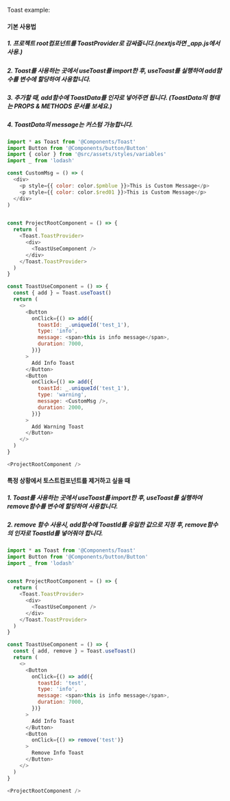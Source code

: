 Toast example:

#### 기본 사용법
##### 1. 프로젝트 root컴포넌트를 ToastProvider로 감싸줍니다.(nextjs라면 _app.js에서 사용.)
##### 2. Toast를 사용하는 곳에서 useToast를 import한 후, useToast를 실행하여 add함수를 변수에 할당하여 사용합니다.
##### 3. 추가할 때, add함수에 ToastData를 인자로 넣어주면 됩니다. (ToastData의 형태는 PROPS & METHODS 문서를 보세요.)
##### 4. ToastData의 message는 커스텀 가능합니다.

```js
import * as Toast from '@Components/Toast'
import Button from '@Components/button/Button'
import { color } from '@src/assets/styles/variables'
import _ from 'lodash'

const CustomMsg = () => (
  <div>
    <p style={{ color: color.$pmblue }}>This is Custom Message</p>
    <p style={{ color: color.$red01 }}>This is Custom Message</p>
  </div>
)


const ProjectRootComponent = () => {
  return (
    <Toast.ToastProvider>
      <div>
        <ToastUseComponent />
      </div>
    </Toast.ToastProvider>
  )
}

const ToastUseComponent = () => {
  const { add } = Toast.useToast()
  return (
    <>
      <Button
        onClick={() => add({
          toastId: _.uniqueId('test_1'),
          type: 'info',
          message: <span>this is info message</span>,
          duration: 7000,
        })}
      >
        Add Info Toast
      </Button>
      <Button
        onClick={() => add({
          toastId: _.uniqueId('test_1'),
          type: 'warning',
          message: <CustomMsg />,
          duration: 2000,
        })}
      >
        Add Warning Toast
      </Button>
    </>
  )
}

<ProjectRootComponent />
```

#### 특정 상황에서 토스트컴포넌트를 제거하고 싶을 때
##### 1. Toast를 사용하는 곳에서 useToast를 import한 후, useToast를 실행하여 remove함수를 변수에 할당하여 사용합니다.
##### 2. remove 함수 사용시, add함수에 ToastId를 유일한 값으로 지정 후, remove함수의 인자로 ToastId를 넣어줘야 합니다.

```js
import * as Toast from '@Components/Toast'
import Button from '@Components/button/Button'
import _ from 'lodash'


const ProjectRootComponent = () => {
  return (
    <Toast.ToastProvider>
      <div>
        <ToastUseComponent />
      </div>
    </Toast.ToastProvider>
  )
}

const ToastUseComponent = () => {
  const { add, remove } = Toast.useToast()
  return (
    <>
      <Button
        onClick={() => add({
          toastId: 'test',
          type: 'info',
          message: <span>this is info message</span>,
          duration: 7000,
        })}
      >
        Add Info Toast
      </Button>
      <Button
        onClick={() => remove('test')}
      >
        Remove Info Toast
      </Button>
    </>
  )
}

<ProjectRootComponent />
```